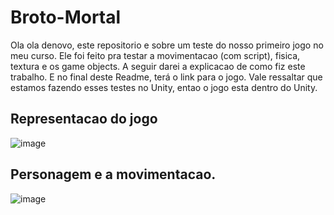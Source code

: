 # Broto-Mortal
   Ola ola denovo, este repositorio e sobre um teste do nosso primeiro jogo no meu curso. Ele foi feito pra testar a movimentacao (com script), fisica, textura e os game objects. A seguir darei a explicacao  de como fiz este trabalho. E no final deste Readme, terá o link para o jogo. Vale ressaltar que estamos fazendo esses testes no Unity, entao o jogo esta dentro do Unity.<br>
## Representacao do jogo <br>
![image](https://github.com/KauanJesusJD/Broto-Mortal/assets/127852225/b90e578e-1a9b-41eb-a944-0445d2e3e3e0)<br>
## Personagem e a movimentacao.
![image](https://github.com/KauanJesusJD/Broto-Mortal/assets/127852225/51b1b4b9-13e9-45c7-a164-281446e4fc68)

    
